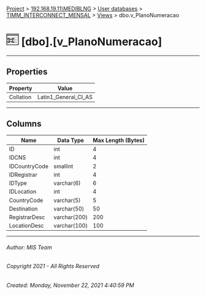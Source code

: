 #### 

[Project](../../../../index.md) > [192.168.19.11\\MEDIBLNG](../../../index.md) > [User databases](../../index.md) > [TIMM_INTERCONNECT_MENSAL](../index.md) > [Views](Views.md) > dbo.v_PlanoNumeracao

# ![Views](../../../../Images/View32.png) [dbo].[v_PlanoNumeracao]

---

## <a name="#properties"></a>Properties

| Property | Value |
|---|---|
| Collation | Latin1_General_CI_AS |


---

## <a name="#columns"></a>Columns

| Name | Data Type | Max Length (Bytes) |
|---|---|---|
| ID | int | 4 |
| IDCNS | int | 4 |
| IDCountryCode | smallint | 2 |
| IDRegistrar | int | 4 |
| IDType | varchar(6) | 6 |
| IDLocation | int | 4 |
| CountryCode | varchar(5) | 5 |
| Destination | varchar(50) | 50 |
| RegistrarDesc | varchar(200) | 200 |
| LocationDesc | varchar(100) | 100 |


---

###### Author:  MIS Team

###### Copyright 2021 - All Rights Reserved

###### Created: Monday, November 22, 2021 4:40:59 PM


